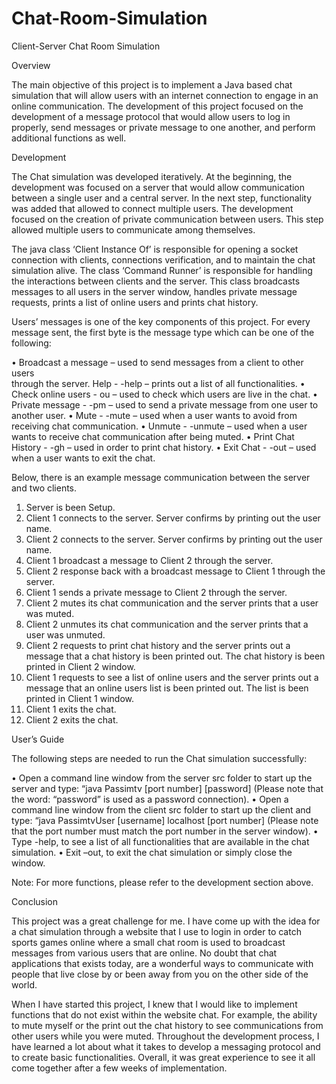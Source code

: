 # Chat-Room-Simulation

Client-Server Chat Room Simulation

Overview
	
The main objective of this project is to implement a Java based chat simulation that will allow users with an internet connection to engage in an online communication.  The development of this project focused on the development of a message protocol that would allow users to log in properly, send messages or private message to one another, and perform additional functions as well.

Development

The Chat simulation was developed iteratively.  At the beginning, the development was focused on a server that would allow communication between a single user and a central server.  In the next step, functionality was added that allowed to connect multiple users. The development focused on the creation of private communication between users.  This step allowed multiple users to communicate among themselves.

The java class ‘Client Instance Of’ is responsible for opening a socket connection with clients, connections verification, and to maintain the chat simulation alive.  The class ‘Command Runner’ is responsible for handling the interactions between clients and the server.  This class broadcasts messages to all users in the server window, handles private message requests, prints a list of online users and prints chat history.

Users’ messages is one of the key components of this project.  For every message sent, the first byte is the message type which can be one of the following:

•	  Broadcast a message – used to send messages from a client to other users  
  through the server.
  Help - -help – prints out a list of all functionalities. 
•	  Check online users - ou – used to check which users are live in the chat.
•	  Private message - -pm – used to send a private message from one user to another 
  user.
•	  Mute - -mute – used when a user wants to avoid from receiving chat 
  communication.
•	  Unmute - -unmute – used when a user wants to receive chat communication 
  after being muted.
•	  Print Chat History - -gh – used in order to print chat history.
•	  Exit Chat - -out – used when a user wants to exit the chat.


Below, there is an example message communication between the server and two clients.


   
1.	Server is been Setup.  
2.	Client 1 connects to the server. Server confirms by printing out the user name.
3.	Client 2 connects to the server. Server confirms by printing out the user name.
4.	Client 1 broadcast a message to Client 2 through the server.
5.	Client 2 response back with a broadcast message to Client 1 through the server.
6.	Client 1 sends a private message to Client 2 through the server.
7.	Client 2 mutes its chat communication and the server prints that a user was muted.
8.	Client 2 unmutes its chat communication and the server prints that a user was unmuted.
9.	Client 2 requests to print chat history and the server prints out a message that a chat history is been printed out. The chat history is been printed in Client 2 window.
10.	Client 1 requests to see a list of online users and the server prints out a message that an online users list is been printed out. The list is been printed in Client 1 window.
11.	Client 1 exits the chat.
12.	Client 2 exits the chat.

User’s Guide

The following steps are needed to run the Chat simulation successfully:

•	Open a command line window from the server src folder to start up the server and type: “java Passimtv [port number] [password] (Please note that the word: “password” is used as a password connection).
•	Open a command line window from the client src folder to start up the client and type: “java PassimtvUser [username] localhost [port number] (Please note that the port number must match the port number in the server window).
•	Type -help, to see a list of all functionalities that are available in the chat simulation. 
•	Exit –out, to exit the chat simulation or simply close the window.

Note: For more functions, please refer to the development section above. 

Conclusion

This project was a great challenge for me. I have come up with the idea for a chat simulation through a website that I use to login in order to catch sports games online where a small chat room is used to broadcast messages from various users that are online. 
No doubt that chat applications that exists today, are a wonderful ways to communicate with people that live close by or been away from you on the other side of the world.

When I have started this project, I knew that I would like to implement functions that do not exist within the website chat. For example, the ability to mute myself or the print out the chat history to see communications from other users while you were muted. 
Throughout the development process, I have learned a lot about what it takes to develop a messaging protocol and to create basic functionalities.  Overall, it was great experience to see it all come together after a few weeks of implementation. 

